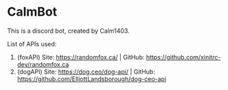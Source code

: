 # CalmBot
This is a discord bot, created by Calm1403. 

List of APIs used:
1. (foxAPI) Site: https://randomfox.ca/ | GitHub: https://github.com/xinitrc-dev/randomfox.ca
2. (dogAPI) Site: https://dog.ceo/dog-api/ | GitHub: https://github.com/ElliottLandsborough/dog-ceo-api